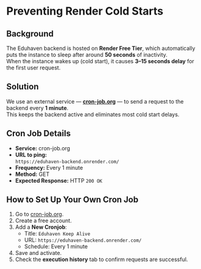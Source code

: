 # Preventing Render Cold Starts

## Background
The Eduhaven backend is hosted on **Render Free Tier**, which automatically puts the instance to sleep after around **50 seconds** of inactivity.  
When the instance wakes up (cold start), it causes **3–15 seconds delay** for the first user request.

## Solution
We use an external service — **[cron-job.org](https://cron-job.org/)** — to send a request to the backend every **1 minute**.  
This keeps the backend active and eliminates most cold start delays.

## Cron Job Details
- **Service:** cron-job.org
- **URL to ping:**  
  `https://eduhaven-backend.onrender.com/`
- **Frequency:** Every 1 minute
- **Method:** GET
- **Expected Response:** HTTP `200 OK`


## How to Set Up Your Own Cron Job
1. Go to [cron-job.org](https://cron-job.org/).
2. Create a free account.
3. Add a **New Cronjob**:
   - Title: `Eduhaven Keep Alive`
   - URL: `https://eduhaven-backend.onrender.com/`
   - Schedule: Every 1 minute
4. Save and activate.
5. Check the **execution history** tab to confirm requests are successful.